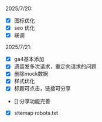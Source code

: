 2025/7/20:
- [x] 图标优化
- [x] seo 优化
- [x] 联调

2025/7/21:
- [x] ga4基本添加
- [x] 遗留发多次请求，重定向请求的问题
- [x] 删除mock数据
- [x] 样式优化
- [x] 标题可点击，链接可分享
- [] 分享功能完善
- [x] sitemap robots.txt